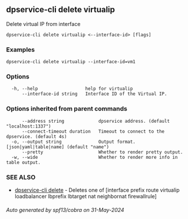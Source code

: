 ## dpservice-cli delete virtualip

Delete virtual IP from interface

```
dpservice-cli delete virtualip <--interface-id> [flags]
```

### Examples

```
dpservice-cli delete virtualip --interface-id=vm1
```

### Options

```
  -h, --help                  help for virtualip
      --interface-id string   Interface ID of the Virtual IP.
```

### Options inherited from parent commands

```
      --address string             dpservice address. (default "localhost:1337")
      --connect-timeout duration   Timeout to connect to the dpservice. (default 4s)
  -o, --output string              Output format. [json|yaml|table|name] (default "name")
      --pretty                     Whether to render pretty output.
  -w, --wide                       Whether to render more info in table output.
```

### SEE ALSO

* [dpservice-cli delete](dpservice-cli_delete.md)	 - Deletes one of [interface prefix route virtualip loadbalancer lbprefix lbtarget nat neighbornat firewallrule]

###### Auto generated by spf13/cobra on 31-May-2024
